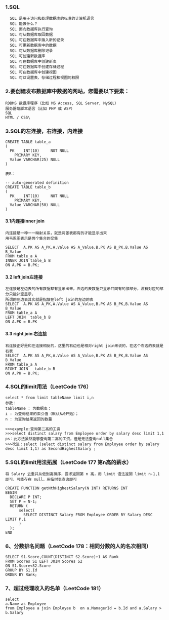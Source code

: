 ### 1.SQL

      SQL 是用于访问和处理数据库的标准的计算机语言
      SQL 能做什么？
      SQL 面向数据库执行查询
      SQL 可从数据库取回数据
      SQL 可在数据库中插入新的记录
      SQL 可更新数据库中的数据
      SQL 可从数据库删除记录
      SQL 可创建新数据库
      SQL 可在数据库中创建新表
      SQL 可在数据库中创建存储过程
      SQL 可在数据库中创建视图
      SQL 可以设置表、存储过程和视图的权限

### 2.要创建发布数据库中数据的网站，您需要以下要素：

    RDBMS 数据库程序（比如 MS Access, SQL Server, MySQL）
    服务器端脚本语言（比如 PHP 或 ASP）
    SQL
    HTML / CSS\
    
### 3.SQL的左连接，右连接，内连接
    CREATE TABLE table_a
    (
      PK    INT(10)     NOT NULL
        PRIMARY KEY,
      Value VARCHAR(25) NULL
    )

    表B：

    -- auto-generated definition
    CREATE TABLE table_b
    (
      PK    INT(10)     NOT NULL
        PRIMARY KEY,
      Value VARCHAR(50) NULL
    )

#### 3.1内连接inner join
    内连接是一种一一映射关系，就是两张表都有的才能显示出来 
    用韦恩图表示是两个集合的交集

    SELECT  A.PK AS A_PK,A.Value AS A_Value,B.PK AS B_PK,B.Value AS B_Value
    FROM table_a A
    INNER JOIN table_b B
    ON A.PK = B.PK;
    
#### 3.2 left join左连接
    左连接是左边表的所有数据都有显示出来，右边的表数据只显示共同有的那部分，没有对应的部分只能补空显示，
    所谓的左边表其实就是指放在left join的左边的表 
    SELECT  A.PK AS A_PK,A.Value AS A_Value,B.PK AS B_PK,B.Value AS B_Value
    FROM table_a A
    LEFT JOIN  table_b B
    ON A.PK = B.PK
    
#### 3.3 right join 右连接
    右连接正好是和左连接相反的，这里的右边也是相对right join来说的，在这个右边的表就是右表 
    SELECT  A.PK AS A_PK,A.Value AS A_Value,B.PK AS B_PK,B.Value AS B_Value
    FROM table_a A
    RIGHT JOIN   table_b B
    ON A.PK = B.PK;
    
### 4.SQL的limit用法（LeetCode 176）
    select * from limit tableName limit i,n
    参数：
    tableName : 为数据表；
    i : 为查询结果的索引值（默认从0开始）；
    n : 为查询结果返回的数量
    
    >>>example:查询第二高的工资
    >>>select distinct salary from Employee order by salary desc limit 1,1
    ps：此方法虽然能够查询第二高的工资，但是无法查询null集合
    >>>改进：select (select distinct salary from Employee order by salary desc limit 1,1) as SecondHighestSalary ;
    
### 5.SQL的limit用法拓展（LeetCode 177 第n高的薪水）
    将 Salary 去重并从低到高排序，要求返回第 n 高，用 limit 语法返回 limit n-1,1 即可，可能存在 null，用临时表查询即可

    CREATE FUNCTION getNthHighestSalary(N INT) RETURNS INT
    BEGIN
      DECLARE P INT;
      SET P = N-1;
      RETURN (
          select(
            SELECT DISTINCT Salary FROM Employee ORDER BY Salary DESC LIMIT P,1
          )
      );
    END

### 6、分数排名问题（LeetCode 178：相同分数的人的名次相同）
    SELECT S1.Score,COUNT(DISTINCT S2.Score)+1 AS Rank
    FROM Scores S1 LEFT JOIN Scores S2
    ON S1.Score<S2.Score
    GROUP BY S1.Id
    ORDER BY Rank;
    
### 7、超过经理收入的名单（LeetCode 181）
    select 
    a.Name as Employee 
    from Employee a join Employee b  on a.ManagerId = b.Id and a.Salary > b.Salary
